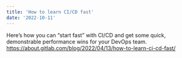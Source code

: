 ```yaml
---
title: 'How to learn CI/CD fast'
date: '2022-10-11'
---
```


Here’s how you can “start fast” with CI/CD and get some quick, demonstrable performance wins for your DevOps team.
https://about.gitlab.com/blog/2022/04/13/how-to-learn-ci-cd-fast/
